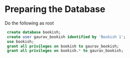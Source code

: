 # Preparing the Database

Do the following as root

```sql
 create database bookish;
 create user gaurav_bookish identified by 'Bookish 1';
 use bookish;
 grant all privileges on bookish to gaurav_bookish;
 grant all privileges on bookish.* to gaurav_bookish;
```
